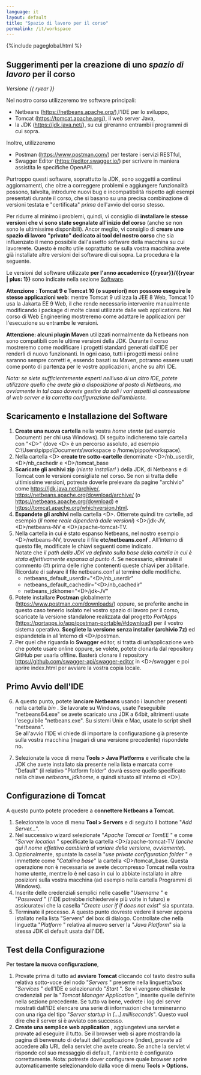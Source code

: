 ```yaml
---
language: it
layout: default
title: "Spazio di lavoro per il corso"
permalink: /it/workspace
---
```



{%include pageglobal.html %}


## Suggerimenti per la creazione di uno *spazio di lavoro* per il corso

*Versione {{ ryear }}*


Nel nostro corso utilizzeremo tre software principali:
- Netbeans (<https://netbeans.apache.org/>),l'IDE per lo sviluppo,
- Tomcat (<https://tomcat.apache.org/>), il web server Java,
- la JDK (<https://jdk.java.net/>), su cui gireranno entrambi i programmi di cui sopra.

Inoltre, utilizzeremo
- Postman (<https://www.postman.com/>) per testare i servizi RESTful,
- Swagger Editor (<https://editor.swagger.io/>) per scrivere in maniera assistita le specifiche OpenAPI.

Purtroppo questi software, soprattutto la JDK, sono soggetti a continui aggiornamenti, che oltre a
correggere problemi e aggiungere funzionalità possono, talvolta, introdurre nuovi bug
e incompatibilità rispetto agli esempi presentati durante il corso, che si basano
su una precisa combinazione di versioni testata e "certificata" *prima*
dell'avvio del corso stesso.

Per ridurre al minimo i problemi,
quindi, vi consiglio di **installare le stesse versioni che vi sono state segnalate
all'inizio del corso** (anche se non sono le ultimissime disponibili). Ancor
meglio, vi consiglio di **creare uno spazio di lavoro "privato" dedicato ai
tool del nostro corso** che sia influenzato il meno possibile dall'assetto
software della macchina su cui lavorerete. Questo è molto utile soprattutto se
sulla vostra macchina avete già installate altre versioni dei software di cui
sopra. La procedura è la seguente.

Le versioni del software utilizzate **per l'anno accademico {{ryear}}/{{ryear | plus: 1}}** sono indicate nella sezione 
[Software](/it/risorse#software).

**Attenzione** : **Tomcat 9 e Tomcat 10 (o superiori) non possono eseguire le stesse applicazioni web**: mentre Tomcat 9
utilizza la JEE 8 Web, Tomcat 10 usa la Jakarta EE 9 Web, il che rende
necessario intervenire manualmente modificando i package di molte classi
utilizzate dalle web applications. Nel corso di Web Engineering mostreremo come adattare 
le applicazioni per l'esecuzione su entrambe le versioni.

**Attenzione: alcuni plugin Maven** utilizzati normalmente da Netbeans non sono compatibili con le ultime
versioni della JDK. Durante il corso mostreremo come modificare i progetti
standard generati dall'IDE per renderli di nuovo funzionanti. In ogni caso,
tutti i progetti messi online saranno sempre corretti e, essendo basati su
Maven, potranno essere usati come ponto di partenza per le vostre applicazioni,
anche su altri IDE.

*Nota: se siete sufficientemente esperti nell'uso di un altro IDE, potete utilizzare quello che
avete già a disposizione al posto di Netbeans, ma ovviamente in tal caso dovrete
gestire da soli i vari aspetti di connessione al web server e la corretta
configurazione dell'ambiente.*

## Scaricamento e Installazione del Software

1. **Create una nuova cartella** nella vostra *home utente*
(ad esempio Documenti per chi usa Windows). Di seguito indicheremo tale cartella con "\<D\>"
(dove \<D\> è un percorso assoluto, ad esempio C:\\Users\\pippo\\Documents\\workspace
o /home/pippo/workspace).
2. Nella cartella \<D\> **create tre sotto-cartelle** denominate
\<D\>/nb_userdir, \<D\>/nb_cachedir e \<D\>/tomcat_base
3. **Scaricate gli archivi zip** (*niente installer!* ) della JDK,
di Netbeans e di Tomcat con le versioni consigliate nel corso. Se non si tratta
delle ultimissime versioni, potreste doverle prelevare da pagine "archivio"
come <https://jdk.java.net/archive/>, <https://netbeans.apache.org/download/archive/> (o <https://netbeans.apache.org/download>) e <https://tomcat.apache.org/whichversion.html>.
4. **Espandete gli archivi** nella cartella \<D\>. Otterrete quindi
tre cartelle, ad esempio (*il nome reale dipenderà dalle versioni*) \<D\>/jdk-JV,
\<D\>/netbeans-NV e \<D\>/apache-tomcat-TV.
5. Nella cartella in cui è stato espanso Netbeans, nel nostro esempio \<D\>/netbeans-NV,
troverete il file **etc/netbeans.conf** . All'interno di questo file,
modificate le chiavi seguenti come indicato.   
   Notate che *il path della JDK va definito sulla base della cartella in cui è
stata effettivamente espansa al punto 4*. Se necessario, eliminate il
commento (#) prima delle righe contenenti queste chiavi per abilitarle.
Ricordate di salvare il file netbeans.conf al termine delle modifiche.
   - netbeans_default_userdir="\<D\>/nb_userdir"
   - netbeans_default_cachedir="\<D\>/nb_cachedir"
   - netbeans_jdkhome="\<D\>/jdk-JV"
6.	Potete installare **Postman** globalmente (<https://www.postman.com/downloads/>) oppure, se preferite anche in questo caso tenerlo isolato nel vostro spazio di lavoro per il corso, scaricate la versione standalone realizzata dal progetto *PortApps* (<https://portapps.io/app/postman-portable/#download>)  per il vostro sistema operativo. **Scegliete la versione senza installer (archivio 7z)** ed espandetela in all’interno di \<D\>/postman.
7.	Per quel che riguarda lo **Swagger** editor, si tratta di un’applicazione web che potete usare online oppure, se volete, potete clonarla dal repository GitHub per usarla offline. Basterà clonare il repository <https://github.com/swagger-api/swagger-editor> in \<D\>/swagger e poi aprire index.html per avviare la vostra copia locale.

## Primo Avvio dell'IDE

6. A questo punto, potete **lanciare Netbeans** usando i launcher
presenti nella cartella *bin* . Se lavorate su Windows, usate l'eseguibile
"netbeans64.exe" se avete scaricato una JDK a 64bit, altrimenti usate
l'eseguibile "netbeans.exe". Su sistemi Unix e Mac, usate lo script shell
"netbeans".   
   Se all'avvio l'IDE vi chiede di importare la configurazione già presente sulla
vostra macchina (magari di una versione precedente) rispondete no.

7. Selezionate la voce di menu **Tools \> Java Platforms** e
verificate che la JDK che avete installato sia presente nella lista e marcata
come "Default" (il relativo "Platform folder" dovrà essere quello specificato
nella chiave *netbeans_jdkhome*, e quindi situato all'interno di \<D\>).

## Configurazione di Tomcat

A questo punto potete procedere a **connettere Netbeans a Tomcat**.   
   1. Selezionate la voce di menu **Tool \> Servers** e di seguito il
bottone "*Add Server...*".
   2. Nel successivo wizard selezionate "*Apache Tomcat or TomEE* " e come
"*Server location* " specificate la cartella \<D\>/apache-tomcat-TV (*anche
qui il nome effettivo cambierà al variare della versione, ovviamente*).
   3. Opzionalmente, spuntate la casella "*use private configuration folder* "
e immettete come "*Catalina base*" la cartella \<D\>/tomcat_base. Questa
operazione non è necessaria se avete decompresso Tomcat nella vostra home
utente, mentre lo è nel caso in cui lo abbiate installato in altre posizioni sulla
vostra macchina (ad esempio nella cartella Programmi di Windows).
   4. Inserite delle credenziali semplici nelle caselle "*Username* " e "*Password* "
(l'IDE potrebbe richiedervele più volte in futuro) e assicuratevi che la
casella "*Create user if if does not exist*" sia spuntata.
   5. Terminate il processo. A questo punto dovreste vedere il server appena
istallato nella lista "Servers" del box di dialogo. Controllate che nella
linguetta "*Platform* " relativa al nuovo server la "*Java Platform*"
sia la stessa JDK di default usata dall'IDE.

## Test della Configurazione

Per **testare la nuova configurazione**,
   1. Provate prima di tutto ad **avviare Tomcat** cliccando col tasto
destro sulla relativa sotto-voce del nodo "*Servers* " presente nella
linguetta/box "*Services* " dell'IDE e selezionando "*Start* ". Se vi
vengono chieste le credenziali per la "*Tomcat Manager Application* ",
inserite quelle definite nella sezione precedente. Se tutto va bene, vedrete i log del
server mostrati dall'IDE elencare una serie di informazioni che termineranno
con una riga del tipo "*Server startup in \[...\] milliseconds*". Questo vuol
dire che il server si è avviato con successo.
   2. **Create una semplice web application** , aggiungetevi una servlet e
provate ad eseguire il tutto. Se il browser web si apre mostrando la pagina di
benvenuto di default dell'applicazione (index), provate ad accedere alla URL
della servlet che avete creato. Se anche la servlet vi risponde col suo
messaggio di default, l'ambiente è configurato correttamente. Nota: potreste
dover configurare quale browser aprire automaticamente selezionandolo dalla
voce di menu **Tools \> Options.**
